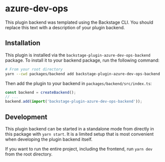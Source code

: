 # azure-dev-ops

This plugin backend was templated using the Backstage CLI. You should replace this text with a description of your plugin backend.

## Installation

This plugin is installed via the `backstage-plugin-azure-dev-ops-backend` package. To install it to your backend package, run the following command:

```bash
# From your root directory
yarn --cwd packages/backend add backstage-plugin-azure-dev-ops-backend
```

Then add the plugin to your backend in `packages/backend/src/index.ts`:

```ts
const backend = createBackend();
// ...
backend.add(import('backstage-plugin-azure-dev-ops-backend'));
```

## Development

This plugin backend can be started in a standalone mode from directly in this
package with `yarn start`. It is a limited setup that is most convenient when
developing the plugin backend itself.

If you want to run the entire project, including the frontend, run `yarn dev` from the root directory.
